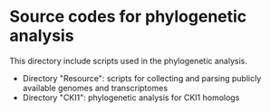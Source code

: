 # Source codes for phylogenetic analysis
This directory include scripts used in the phylogenetic analysis.

- Directory "Resource": scripts for collecting and parsing publicly available genomes and transcriptomes
- Directory "CKI1": phylogenetic analysis for CKI1 homologs